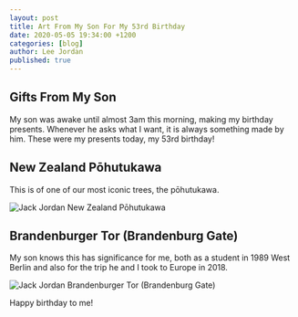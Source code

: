 ```yaml
---
layout: post
title: Art From My Son For My 53rd Birthday
date: 2020-05-05 19:34:00 +1200
categories: [blog]
author: Lee Jordan
published: true
---
```


<h2>Gifts From My Son</h2>

My son was awake until almost 3am this morning, making my birthday presents. Whenever he asks what I want, it is always something made by him. These were my presents today, my 53rd birthday!

<h2>New Zealand Pōhutukawa</h2>

This is of one of our most iconic trees, the pōhutukawa.

<img class="img-border" src="https://cryptograph.nz/public/assets/images/Jack-Jordan-2020-05-04-art.jpg" alt="Jack Jordan New Zealand Pōhutukawa">

<h2>Brandenburger Tor (Brandenburg Gate)</h2>

My son knows this has significance for me, both as a student in 1989 West Berlin and also for the trip he and I took to Europe in 2018.

<img class="img-border" src="https://cryptograph.nz/public/assets/images/Jack-Jordan-2020-05-04-brandenburger-tor.jpg" alt="Jack Jordan Brandenburger Tor (Brandenburg Gate)">

Happy birthday to me!